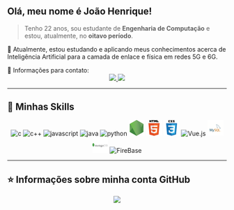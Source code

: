 <h2 style="display:flex;align-items:center">
    <b>
        Olá, meu nome é João Henrique!
    </b>
</h2>

> Tenho 22 anos, sou estudante de <strong>Engenharia de Computação</strong> e estou, atualmente, no <strong>oitavo período</strong>.

🔭 Atualmente, estou estudando e aplicando meus conhecimentos acerca de Inteligência Artificial para a camada de enlace e física em redes 5G e 6G. 

<div id="contatos">
    💬 Informações para contato:
    <div id="info" align="center">
        <a href="https://www.linkedin.com/in/joao-delfino/">
            <img src="https://img.shields.io/badge/-LINKEDIN-blue?style=flat-square&logo=Linkedin&logoColor=white"/>
        </a>
        <a href="mailto:joaohsdelfino@gmail.com">
            <img src="https://img.shields.io/badge/-EMAIL-red?style=flat-square&logo=Gmail&logoColor=white"/>
        </a>
    </div>
</div>

----

<h2> 🚀 Minhas Skills </h2>
<div id="skills" align="center">
    <img height="36" src="https://img.icons8.com/color/512/c-programming.png" alt="c"/>
    <img height="36" src="https://img.icons8.com/color/512/c-plus-plus-logo.png" alt="c++"/>
    <img height="36" src="https://img.icons8.com/color/512/javascript--v1.png" alt="javascript"/>
    <img height="36" src="https://img.icons8.com/color/512/java-coffee-cup-logo.png" alt="java"/>
    <img height="36" src="https://img.icons8.com/color/512/python.png" alt="python"/>
    <img height="36" src="https://raw.githubusercontent.com/github/explore/80688e429a7d4ef2fca1e82350fe8e3517d3494d/topics/nodejs/nodejs.png" alt="Nodejs"/>
    <img height="36" src="https://raw.githubusercontent.com/github/explore/80688e429a7d4ef2fca1e82350fe8e3517d3494d/topics/html/html.png" alt="HTML5"/>
    <img height="36" src="https://raw.githubusercontent.com/github/explore/80688e429a7d4ef2fca1e82350fe8e3517d3494d/topics/css/css.png" alt="CSS"/>
    <img height="36" src="https://img.icons8.com/color/512/vue-js.png" alt="Vue.js"/>
    <img height="36" src="https://raw.githubusercontent.com/github/explore/80688e429a7d4ef2fca1e82350fe8e3517d3494d/topics/mysql/mysql.png" alt="MySQL"/>
    <img height="36" src="https://raw.githubusercontent.com/github/explore/80688e429a7d4ef2fca1e82350fe8e3517d3494d/topics/mongodb/mongodb.png" alt="MongoDB"/>
    <img height="36" src="https://img.icons8.com/color/512/firebase.png" alt="FireBase"/>
</div>

---

<h2> ⭐ Informações sobre minha conta GitHub </h2>
<div id="github-stats" align="center">
    <img src="https://github-readme-stats-sigma-five.vercel.app/api/top-langs/?username=Joaohsd&layout=compact&theme=tokyonight"/>
</div>
